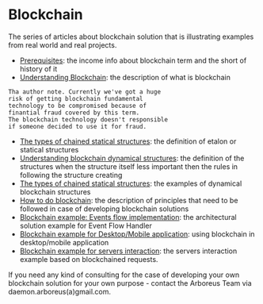 # Blockchain

The series of articles about blockchain solution that is illustrating examples from real world and real projects.

* [Prerequisites](https://github.com/ArboreusSystems/arboreus_articles/blob/master/blockchain/prerequisites/eng.blockchain_prerequisites.md): the income info about blockchain term and the short of history of it
* [Understanding Blockchain](https://github.com/ArboreusSystems/arboreus_articles/blob/master/blockchain/understanding_blockchain/eng.understanding_blockchain.md): the description of what is blockchain
```
Tha author note. Currently we've got a huge 
risk of getting blockchain fundamental 
technology to be compromised because of 
finantial fraud covered by this term. 
The blockchain technology doesn't responsible 
if someone decided to use it for fraud.
```
* [The types of chained statical structures](https://github.com/ArboreusSystems/arboreus_articles/blob/master/blockchain/the_types_of_chained_statical_structures/eng.the_types_of_chained_statical_structures.md): the definition of etalon or statical structures
* [Understanding blockchain dynamical structures](https://github.com/ArboreusSystems/arboreus_articles/blob/master/blockchain/understanding_blockchain_dynamical_structures/eng.understanding_blockchain_dynamical_structures.md): the definition of the structures when the structure itself less important then the rules in following the structure creating
* [The types of chained statical structures](https://github.com/ArboreusSystems/arboreus_articles/blob/master/blockchain/the_types_of_chained_dynamical_structures/eng.types_of_dynamical_structures.md): the examples of dynamical blockchain structures
* [How to do blockchain](https://github.com/ArboreusSystems/arboreus_articles/blob/master/blockchain/how_to_do_blockchain/eng.how_to_do_blockchain.md): the description of principles that need to be followed in case of developing blockchain solutions
* [Blockchain example: Events flow implementation](https://github.com/ArboreusSystems/arboreus_articles/blob/master/blockchain/bc_example_event_flow/eng.bce_events_flow.md): the architectural solution example for Event Flow Handler
* [Blockchain example for Desktop/Mobile application](https://github.com/ArboreusSystems/arboreus_articles/blob/master/blockchain/bc_example_desktop_mobile_application/eng.bce_desktop_mobile_application.md): using blockchain in desktop/mobile application
* [Blockchain example for servers interaction](https://github.com/ArboreusSystems/arboreus_articles/blob/master/blockchain/bc_example_connected_servers/eng.bce_connected_servers.md): the servers interaction example based on blockchained requests.

If you need any kind of consulting for the case of developing your own blockchain solution for your own purpose - contact the Arboreus Team via daemon.arboreus(a)gmail.com.